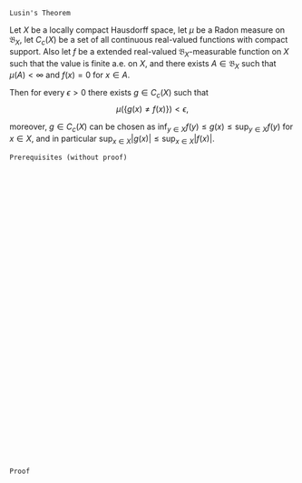 ```
Lusin's Theorem
```

Let $X$ be a locally compact Hausdorff space, let $\mu$ be a Radon measure on $\mathfrak{B}_X$, let $C_c(X)$ be a set of all continuous real-valued functions with compact support.
Also let $f$ be a extended real-valued $\mathfrak{B}_X$-measurable function on $X$ such that the value is finite a.e. on $X$, and there exists $A\in\mathfrak{B}_X$ such that $\mu(A)<\infty$ and $f(x)=0$ for $x\in A$.

Then for every $\epsilon>0$ there exists $g\in C_c(X)$ such that
$$
\mu \Big( \{g(x)\neq f(x)\} \Big)<\epsilon,
$$

moreover, $g\in C_c(X)$ can be chosen as  $\inf_{y \in X}f(y)\leq g(x) \leq \sup_{y \in X}f(y)$ for $x\in X$, and in particular $\sup_{x\in X}|g(x)|\leq \sup_{x\in X}|f(x)|$.

```
Prerequisites (without proof)
```



<br>
<br>
<br>
<br>
<br>
<br>
<br>
<br>
<br>
<br>
<br>
<br>
<br>
<br>
<br>
<br>
<br>
<br>
<br>
<br>
<br>
<br>
<br>
<br>
<br>
<br>
<br>
<br>
<br>
<br>


```
Proof
```
